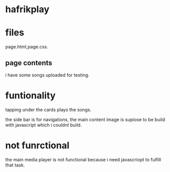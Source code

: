 # hafrikplay

# files 
page.html,page.css.

## page contents
i have some songs uploaded for testing.

# funtionality

tapping under the cards plays the  songs.

the side bar is for navigations, the main content image is supiose to be build with javascript which i couldnt build.

# not funrctional

the main media player is not functional because i need javascriopt to fulfill that task. 